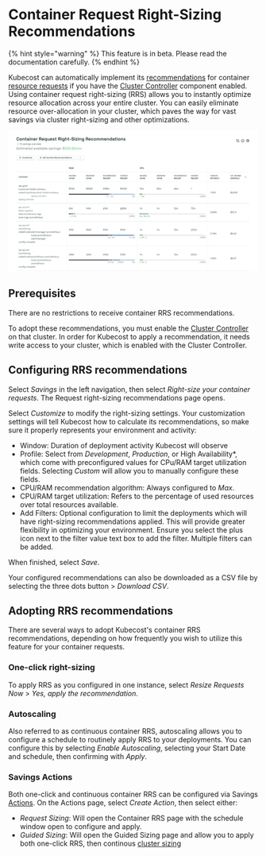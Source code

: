 # Container Request Right-Sizing Recommendations

{% hint style="warning" %}
This feature is in beta. Please read the documentation carefully.
{% endhint %}

Kubecost can automatically implement its [recommendations](/apis/apis-overview/api-request-right-sizing-v2.md) for container [resource requests](https://kubernetes.io/docs/concepts/configuration/manage-resources-containers/#requests-and-limits) if you have the [Cluster Controller](/install-and-configure/advanced-configuration/controller/cluster-controller.md) component enabled. Using container request right-sizing (RRS) allows you to instantly optimize resource allocation across your entire cluster. You can easily eliminate resource over-allocation in your cluster, which paves the way for vast savings via cluster right-sizing and other optimizations.

![Container Request Right-Sizing Recommendations](/images/crss.png)

## Prerequisites

There are no restrictions to receive container RRS recommendations.

To adopt these recommendations, you must enable the [Cluster Controller](/install-and-configure/advanced-configuration/controller/cluster-controller.md) on that cluster. In order for Kubecost to apply a recommendation, it needs write access to your cluster, which is enabled with the Cluster Controller.

## Configuring RRS recommendations

Select _Savings_ in the left navigation, then select _Right-size your container requests_. The Request right-sizing recommendations page opens.

Select _Customize_ to modify the right-sizing settings. Your customization settings will tell Kubecost how to calculate its recommendations, so make sure it properly represents your environment and activity:

* Window: Duration of deployment activity Kubecost will observe
* Profile: Select from _Development_, _Production_, or High Availability\*, which come with preconfigured values for CPu/RAM target utilization fields. Selecting _Custom_ will allow you to manually configure these fields.
* CPU/RAM recommendation algorithm: Always configured to _Max_.
* CPU/RAM target utilization: Refers to the percentage of used resources over total resources available.
* Add Filters: Optional configuration to limit the deployments which will have right-sizing recommendations applied. This will provide greater flexibility in optimizing your environment. Ensure you select the plus icon next to the filter value text box to add the filter. Multiple filters can be added.

When finished, select _Save_.

Your configured recommendations can also be downloaded as a CSV file by selecting the three dots button > _Download CSV_.

## Adopting RRS recommendations

There are several ways to adopt Kubecost's container RRS recommendations, depending on how frequently you wish to utilize this feature for your container requests.

### One-click right-sizing

To apply RRS as you configured in one instance, select _Resize Requests Now_ > _Yes, apply the recommendation_.

### Autoscaling

Also referred to as continuous container RRS, autoscaling allows you to configure a schedule to routinely apply RRS to your deployments. You can configure this by selecting _Enable Autoscaling_, selecting your Start Date and schedule, then confirming with _Apply_.

### Savings Actions

Both one-click and continuous container RRS can be configured via Savings [Actions](savings-actions.md). On the Actions page, select _Create Action_, then select either:

* _Request Sizing_: Will open the Container RRS page with the schedule window open to configure and apply.
* _Guided Sizing_: Will open the Guided Sizing page and allow you to apply both one-click RRS, then continous [cluster sizing](cluster-right-sizing-recommendations.md)
